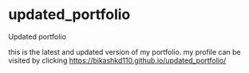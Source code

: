 # updated_portfolio
Updated portfolio

this is the latest and updated version of my portfolio. my profile can be visited by clicking 
https://bikashkd110.github.io/updated_portfolio/

